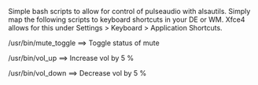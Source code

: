 Simple bash scripts to allow for control of pulseaudio with alsautils. 
Simply map the following scripts to keyboard shortcuts in your DE or WM.
Xfce4 allows for this under Settings > Keyboard > Application Shortcuts.


/usr/bin/mute_toggle  ==>  Toggle status of mute

/usr/bin/vol_up       ==>  Increase vol by 5 %

/usr/bin/vol_down     ==>  Decrease vol by 5 %
